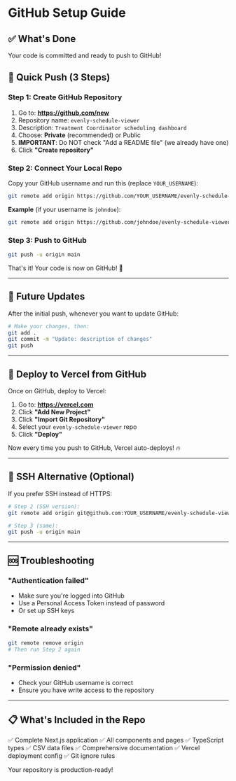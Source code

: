# GitHub Setup Guide

## ✅ What's Done

Your code is committed and ready to push to GitHub!

## 🔐 Quick Push (3 Steps)

### Step 1: Create GitHub Repository

1. Go to: **https://github.com/new**
2. Repository name: `evenly-schedule-viewer`
3. Description: `Treatment Coordinator scheduling dashboard`
4. Choose: **Private** (recommended) or Public
5. **IMPORTANT**: Do NOT check "Add a README file" (we already have one)
6. Click **"Create repository"**

### Step 2: Connect Your Local Repo

Copy your GitHub username and run this (replace `YOUR_USERNAME`):

```bash
git remote add origin https://github.com/YOUR_USERNAME/evenly-schedule-viewer.git
```

**Example** (if your username is `johndoe`):
```bash
git remote add origin https://github.com/johndoe/evenly-schedule-viewer.git
```

### Step 3: Push to GitHub

```bash
git push -u origin main
```

That's it! Your code is now on GitHub! 🎉

---

## 🔄 Future Updates

After the initial push, whenever you want to update GitHub:

```bash
# Make your changes, then:
git add .
git commit -m "Update: description of changes"
git push
```

---

## 🚀 Deploy to Vercel from GitHub

Once on GitHub, deploy to Vercel:

1. Go to: **https://vercel.com**
2. Click **"Add New Project"**
3. Click **"Import Git Repository"**
4. Select your `evenly-schedule-viewer` repo
5. Click **"Deploy"**

Now every time you push to GitHub, Vercel auto-deploys! 🔥

---

## 🔑 SSH Alternative (Optional)

If you prefer SSH instead of HTTPS:

```bash
# Step 2 (SSH version):
git remote add origin git@github.com:YOUR_USERNAME/evenly-schedule-viewer.git

# Step 3 (same):
git push -u origin main
```

---

## 🆘 Troubleshooting

### "Authentication failed"
- Make sure you're logged into GitHub
- Use a Personal Access Token instead of password
- Or set up SSH keys

### "Remote already exists"
```bash
git remote remove origin
# Then run Step 2 again
```

### "Permission denied"
- Check your GitHub username is correct
- Ensure you have write access to the repository

---

## 📋 What's Included in the Repo

✅ Complete Next.js application
✅ All components and pages
✅ TypeScript types
✅ CSV data files
✅ Comprehensive documentation
✅ Vercel deployment config
✅ Git ignore rules

Your repository is production-ready!

